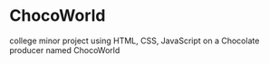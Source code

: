 # ChocoWorld
college minor project using HTML, CSS, JavaScript on a Chocolate producer named ChocoWorld

